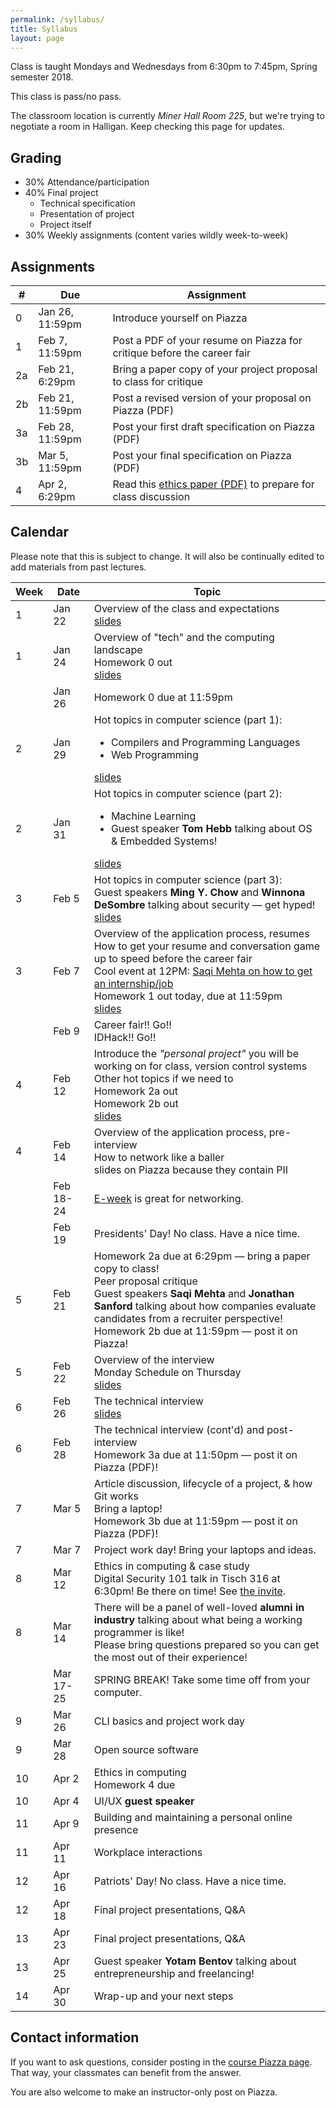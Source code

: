 ```yaml
---
permalink: /syllabus/
title: Syllabus
layout: page
---
```


Class is taught Mondays and Wednesdays from 6:30pm to 7:45pm, Spring semester
2018.

This class is pass/no pass.

The classroom location is currently *Miner Hall Room 225*, but we're trying to
negotiate a room in Halligan. Keep checking this page for updates.

## Grading

* 30% Attendance/participation
* 40% Final project
  * Technical specification
  * Presentation of project
  * Project itself
* 30% Weekly assignments (content varies wildly week-to-week)


## Assignments

<table id="assignments">
    <thead>
        <tr><th>#</th><th>Due</th><th>Assignment</th></tr>
    </thead>
    <tbody>
        <tr class="done">
            <td>0</td>
            <td>Jan 26, 11:59pm</td>
            <td>Introduce yourself on Piazza</td>
        </tr>
        <tr class="done">
            <td>1</td>
            <td>Feb 7, 11:59pm</td>
            <td>Post a PDF of your resume on Piazza for critique before the
            career fair</td>
        </tr>
        <tr class="done">
            <td>2a</td>
            <td>Feb 21, 6:29pm</td>
            <td>Bring a paper copy of your project proposal to class for
            critique</td>
        </tr>
        <tr class="done">
            <td>2b</td>
            <td>Feb 21, 11:59pm</td>
            <td>Post a revised version of your proposal on Piazza (PDF)</td>
        </tr>
        <tr class="done">
            <td>3a</td>
            <td>Feb 28, 11:59pm</td>
            <td>Post your first draft specification on Piazza (PDF)</td>
        </tr>
        <tr class="done">
            <td>3b</td>
            <td>Mar 5, 11:59pm</td>
            <td>Post your final specification on Piazza (PDF)</td>
        </tr>
        <tr>
            <td>4</td>
            <td>Apr 2, 6:29pm</td>
            <td>Read this <a href="https://www.ideals.illinois.edu/bitstream/handle/2142/12247/ecse909.pdf">ethics
            paper (PDF)</a> to prepare for class discussion</td>
        </tr>
    </tbody>
</table>

## Calendar

Please note that this is subject to change. It will also be continually edited
to add materials from past lectures.

<table id="syllabus">
    <thead>
        <tr><th>Week</th><th>Date</th><th>Topic</th></tr>
    </thead>
    <tbody>
        <tr class="week odd">
            <td>1</td>
            <td>Jan 22</td>
            <td>Overview of the class and expectations
            <br />
            <a href="{{ site.baseurl }}/assets/day_1.pdf">slides</a>
            </td>
        </tr>
        <tr class="week odd">
            <td>1</td>
            <td>Jan 24</td>
            <td>Overview of "tech" and the computing landscape
            <br />
            <span class="assignment done">Homework 0 out</span>
            <br />
            <a href="{{ site.baseurl }}/assets/day_2.pdf">slides</a>
            </td>
        </tr>
        <tr>
            <td></td>
            <td>Jan 26</td>
            <td><span class="assignment done">Homework 0 due at
            11:59pm</span>
        </td>
        </tr>
        <tr class="week">
            <td>2</td>
            <td>Jan 29</td>
            <td>Hot topics in computer science (part 1):
            <ul>
             <li>Compilers and Programming Languages</li>
             <li>Web Programming</li>
            </ul>
            <a href="{{ site.baseurl }}/assets/day_3.pdf">slides</a>
            </td>
        </tr>
        <tr class="week">
            <td>2</td>
            <td>Jan 31</td>
            <td>
            Hot topics in computer science (part 2):
            <ul>
             <li>Machine Learning</li>
             <li>Guest speaker <b>Tom Hebb</b> talking about OS &amp; Embedded Systems!</li>
            </ul>
            <a href="{{ site.baseurl }}/assets/day_4.pdf">slides</a>
            </td>
        </tr>
        <tr class="week odd">
            <td>3</td>
            <td>Feb 5</td>
            <td>Hot topics in computer science (part 3):
            <br />
            Guest speakers <b>Ming Y. Chow</b> and <b>Winnona DeSombre</b>
            talking about security &mdash; get hyped!
            <br />
            <a href="{{ site.baseurl }}/assets/day_5.pdf">slides</a>
            </td>
        </tr>
        <tr class="week odd">
            <td>3</td>
            <td>Feb 7</td>
            <td>Overview of the application process, resumes
            <br />
            How to get your resume and conversation game up to speed before the
            career fair
            <br />
            Cool event at 12PM: <a href="https://www.facebook.com/events/100761334079942/100936437395765/">Saqi Mehta on how to get an internship/job</a>
            <br />
            <span class="assignment done">Homework 1 out today, due at
            11:59pm</span>
            <br />
            <a href="{{ site.baseurl }}/assets/day_6.pdf">slides</a>
            </td>
        </tr>
        <tr>
            <td></td>
            <td>Feb 9</td>
            <td>Career fair!! Go!!<br />
            IDHack!! Go!!</td>
        </tr>
        <tr class="week">
            <td>4</td>
            <td>Feb 12</td>
            <td>Introduce the <i>"personal project"</i> you will be working on
            for class, version control systems
            <br />
            Other hot topics if we need to
            <br />
            <span class="assignment done">Homework 2a out</span>
            <br />
            <span class="assignment done">Homework 2b out</span>
            <br />
            <a href="{{ site.baseurl }}/assets/day_7.pdf">slides</a>
            </td>
        </tr>
        <tr class="week">
            <td>4</td>
            <td>Feb 14</td>
            <td>Overview of the application process, pre-interview
            <br />
            How to network like a baller
            <br />
            slides on Piazza because they contain PII
            </td>
        </tr>
        <tr>
            <td></td>
            <td>Feb 18-24</td>
            <td>
            <a href="http://go.tufts.edu/eweek">E-week</a> is great for
            networking.</td>
        </tr>
        <tr>
            <td></td>
            <td>Feb 19</td>
            <td>Presidents' Day! No class. Have a nice time.</td>
        </tr>
        <tr class="week odd">
            <td>5</td>
            <td>Feb 21</td>
            <td><span class="assignment done">Homework 2a due at 6:29pm &mdash;
            bring a paper copy to class!</span>
            <br />
            Peer proposal critique
            <br />
            Guest speakers <b>Saqi Mehta</b> and <b>Jonathan Sanford</b>
            talking about how companies evaluate candidates from a recruiter
            perspective!
            <br />
            <span class="assignment done">Homework 2b due at 11:59pm &mdash;
            post it on Piazza!</span>
            </td>
        </tr>
        <tr class="week odd">
            <td>5</td>
            <td>Feb 22</td>
            <td>Overview of the interview
            <br />
            Monday Schedule on Thursday
            <br />
            <a href="{{ site.baseurl }}/assets/day_10.pdf">slides</a>
            </td>
        </tr>
        <tr class="week">
            <td>6</td>
            <td>Feb 26</td>
            <td>The technical interview
            <br />
            <a href="{{ site.baseurl }}/assets/day_11.pdf">slides</a>
            </td>
        </tr>
        <tr class="week">
            <td>6</td>
            <td>Feb 28</td>
            <td>The technical interview (cont'd) and post-interview
            <br />
            <span class="assignment done">Homework 3a due at 11:50pm &mdash;
            post it on Piazza (PDF)!</span>
            </td>
        </tr>
        <tr class="week odd">
            <td>7</td>
            <td>Mar 5</td>
            <td>
            Article discussion, lifecycle of a project, &amp; how Git works
            <br />
            Bring a laptop!
            <br />
            <span class="assignment done">Homework 3b due at 11:59pm &mdash; post it
            on Piazza (PDF)!</span>
            </td>
        </tr>
        <tr class="week odd">
            <td>7</td>
            <td>Mar 7</td>
            <td>
            Project work day! Bring your laptops and ideas.
            </td>
        </tr>
        <tr class="week">
            <td>8</td>
            <td>Mar 12</td>
            <td>
            <span class="assignment done">Ethics in computing &amp; case
            study</span>
            <br />
            Digital Security 101 talk in Tisch 316 at 6:30pm! Be there on time!
            See <a href="https://i.imgur.com/Ig8PiJf.jpg">the invite</a>.
            </td>
        </tr>
        <tr class="week">
            <td>8</td>
            <td>Mar 14</td>
            <td>There will be a panel of well-loved <b>alumni in industry</b>
            talking about what being a working programmer is like!
            <br />
            Please bring questions prepared so you can get the most out of
            their experience!
            </td>
        </tr>
        <tr>
            <td></td>
            <td>Mar 17-25</td>
            <td>SPRING BREAK! Take some time off from your computer.</td>
        </tr>
        <tr class="week odd">
            <td>9</td>
            <td>Mar 26</td>
            <td>CLI basics and project work day
            </td>
        </tr>
        <tr class="week odd">
            <td>9</td>
            <td>Mar 28</td>
            <td>Open source software
            </td>
        </tr>
        <tr class="week">
            <td>10</td>
            <td>Apr 2</td>
            <td>Ethics in computing
            <br />
            <span class="assignment">Homework 4 due</span>
            </td>
        </tr>
        <tr class="week">
            <td>10</td>
            <td>Apr 4</td>
            <td>UI/UX <b>guest speaker</b></td>
        </tr>
        <tr class="week odd">
            <td>11</td>
            <td>Apr 9</td>
            <td>Building and maintaining a personal online presence</td>
        </tr>
        <tr class="week odd">
            <td>11</td>
            <td>Apr 11</td>
            <td>Workplace interactions</td>
        </tr>
        <tr class="week">
            <td>12</td>
            <td>Apr 16</td>
            <td>Patriots' Day! No class. Have a nice time.</td>
        </tr>
        <tr class="week">
            <td>12</td>
            <td>Apr 18</td>
            <td>Final project presentations, Q&amp;A</td>
        </tr>
        <tr class="week odd">
            <td>13</td>
            <td>Apr 23</td>
            <td>Final project presentations, Q&amp;A</td>
        </tr>
        <tr class="week odd">
            <td>13</td>
            <td>Apr 25</td>
            <td>Guest speaker <b>Yotam Bentov</b> talking about
            entrepreneurship and freelancing!
            </td>
        </tr>
        <tr class="week">
            <td>14</td>
            <td>Apr 30</td>
            <td>Wrap-up and your next steps</td>
        </tr>
    </tbody>
</table>

## Contact information

If you want to ask questions, consider posting in the [course Piazza
page][piazza]. That way, your classmates can benefit from the answer.

You are also welcome to make an instructor-only post on Piazza.

[piazza]: https://piazza.com/class/jb3yqa4h4rjl8
